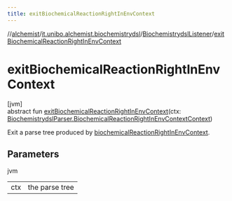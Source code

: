 ```yaml
---
title: exitBiochemicalReactionRightInEnvContext
---
```

//[alchemist](../../../index.html)/[it.unibo.alchemist.biochemistrydsl](../index.html)/[BiochemistrydslListener](index.html)/[exitBiochemicalReactionRightInEnvContext](exit-biochemical-reaction-right-in-env-context.html)



# exitBiochemicalReactionRightInEnvContext



[jvm]\
abstract fun [exitBiochemicalReactionRightInEnvContext](exit-biochemical-reaction-right-in-env-context.html)(ctx: [BiochemistrydslParser.BiochemicalReactionRightInEnvContextContext](../-biochemistrydsl-parser/-biochemical-reaction-right-in-env-context-context/index.html))



Exit a parse tree produced by [biochemicalReactionRightInEnvContext](../-biochemistrydsl-parser/biochemical-reaction-right-in-env-context.html).



## Parameters


jvm

| | |
|---|---|
| ctx | the parse tree |




